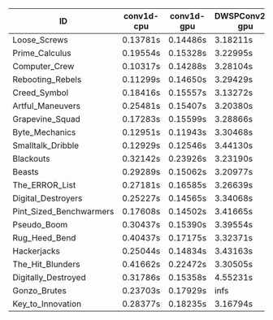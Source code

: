 |ID|conv1d-cpu|conv1d-gpu|DWSPConv2D-gpu|gemm-gpu|avg|
|-|-|-|-|-|-|
|Loose_Screws|0.13781s|0.14486s|3.18211s|1.92355s|1.34708s|
|Prime_Calculus|0.19554s|0.15328s|3.22995s|1.82173s|1.35012s|
|Computer_Crew|0.10317s|0.14288s|3.28104s|1.89338s|1.35512s|
|Rebooting_Rebels|0.11299s|0.14650s|3.29429s|1.90874s|1.36563s|
|Creed_Symbol|0.18416s|0.15557s|3.13272s|2.03850s|1.37774s|
|Artful_Maneuvers|0.25481s|0.15407s|3.20380s|1.90222s|1.37872s|
|Grapevine_Squad|0.17283s|0.15599s|3.28866s|1.89935s|1.37921s|
|Byte_Mechanics|0.12951s|0.11943s|3.30468s|2.00319s|1.38920s|
|Smalltalk_Dribble|0.12929s|0.12546s|3.44130s|1.98961s|1.42141s|
|Blackouts|0.32142s|0.23926s|3.23190s|1.91634s|1.42723s|
|Beasts|0.29289s|0.15062s|3.20977s|2.11845s|1.44293s|
|The_ERROR_List|0.27181s|0.16585s|3.26639s|2.12591s|1.45749s|
|Digital_Destroyers|0.25227s|0.14565s|3.34068s|2.09511s|1.45843s|
|Pint_Sized_Benchwarmers|0.17608s|0.14502s|3.41665s|2.10896s|1.46168s|
|Pseudo_Boom|0.30437s|0.15390s|3.39554s|2.09735s|1.48779s|
|Rug_Heed_Bend|0.40437s|0.17175s|3.32371s|2.06912s|1.49224s|
|Hackerjacks|0.25044s|0.14834s|3.43163s|2.20105s|1.50786s|
|The_Hit_Blunders|0.41662s|0.22472s|3.30505s|2.11222s|1.51465s|
|Digitally_Destroyed|0.31786s|0.15358s|4.55231s|2.69847s|1.93055s|
|Gonzo_Brutes|0.23703s|0.17929s|infs|2.17621s|infs|
|Key_to_Innovation|0.28377s|0.18235s|3.16794s|infs|infs|
